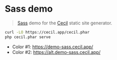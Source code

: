 # Sass demo

> [Sass](https://sass-lang.com) demo for the [Cecil](https://cecil.app) static site generator.

```bash
curl -LO https://cecil.app/cecil.phar
php cecil.phar serve
```

- Color #1: <https://demo-sass.cecil.app/>
- Color #2: <https://alt.demo-sass.cecil.app/>
